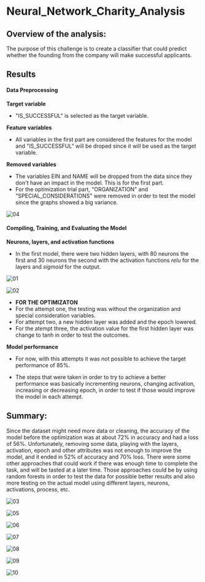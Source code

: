 # Neural_Network_Charity_Analysis

## Overview of the analysis: 
The purpose of this challenge is to create a classifier that could predict whether the founding from the company will make successful applicants.

## Results
#### Data Preprocessing
**Target variable**
- "IS_SUCCESSFUL" is selected as the target variable.

**Feature variables**
- All variables in the first part are considered the features for the model and "IS_SUCCESSFUL" will be droped since it will be used as the target variable.

**Removed variables**
- The variables EIN and NAME will be dropped from the data since they don't have an impact in the model. This is for the first part.
- For the optimization trial part, "ORGANIZATION" and "SPECIAL_CONSIDERATIONS" were removed in order to test the model since the graphs showed a big variance.

![04](https://github.com/LennethNova/Challenge_02_VBA_of_WallStreet/blob/main/Resources/2018_stocks.PNG)

#### Compiling, Training, and Evaluating the Model
**Neurons, layers, and activation functions**
- In the first model, there were two hidden layers, with 80 neurons the first and 30 neurons the second with the activation functions *relu* for the layers and *sigmoid* for the output.

![01](https://github.com/LennethNova/Challenge_02_VBA_of_WallStreet/blob/main/Resources/2018_stocks.PNG)

![02](https://github.com/LennethNova/Challenge_02_VBA_of_WallStreet/blob/main/Resources/2018_stocks.PNG)

- **FOR THE OPTIMIZATON**
- For the attempt one, the testing was without the organization and special consideration variables.
- For attempt two, a new hidden layer was added and the epoch lowered.
- For the atempt three, the activation value for the first hidden layer was change to tanh in order to test the outcomes.

**Model performance**
- For now, with this attempts it was not possible to achieve the target performance of 85%.

- The steps that were taken in order to try to achieve a better performance was basically incrementing neurons, changing activation, increasing or decreasing epoch, in order to test if those would improve the model in each attempt.

## Summary: 
Since the dataset might need more data or cleaning, the accuracy of the model before the optimization was at about 72% in accuracy and had a loss of 56%. Unfortunately, removing some data, playing with the layers, activation, epoch and other attributes was not enough to improve the model, and it ended in 52% of accuracy and 70% loss. There were some other approaches that could work if there was enough time to complete the task, and will be tasted at a later time. Those approaches could be by using random forests in order to test the data for possible better results and also more testing on the actual model using different layers, neurons, activations, process, etc.

![03](https://github.com/LennethNova/Challenge_02_VBA_of_WallStreet/blob/main/Resources/2018_stocks.PNG)

![05](https://github.com/LennethNova/Challenge_02_VBA_of_WallStreet/blob/main/Resources/2018_stocks.PNG)

![06](https://github.com/LennethNova/Challenge_02_VBA_of_WallStreet/blob/main/Resources/2018_stocks.PNG)

![07](https://github.com/LennethNova/Challenge_02_VBA_of_WallStreet/blob/main/Resources/2018_stocks.PNG)

![08](https://github.com/LennethNova/Challenge_02_VBA_of_WallStreet/blob/main/Resources/2018_stocks.PNG)

![09](https://github.com/LennethNova/Challenge_02_VBA_of_WallStreet/blob/main/Resources/2018_stocks.PNG)

![10](https://github.com/LennethNova/Challenge_02_VBA_of_WallStreet/blob/main/Resources/2018_stocks.PNG)